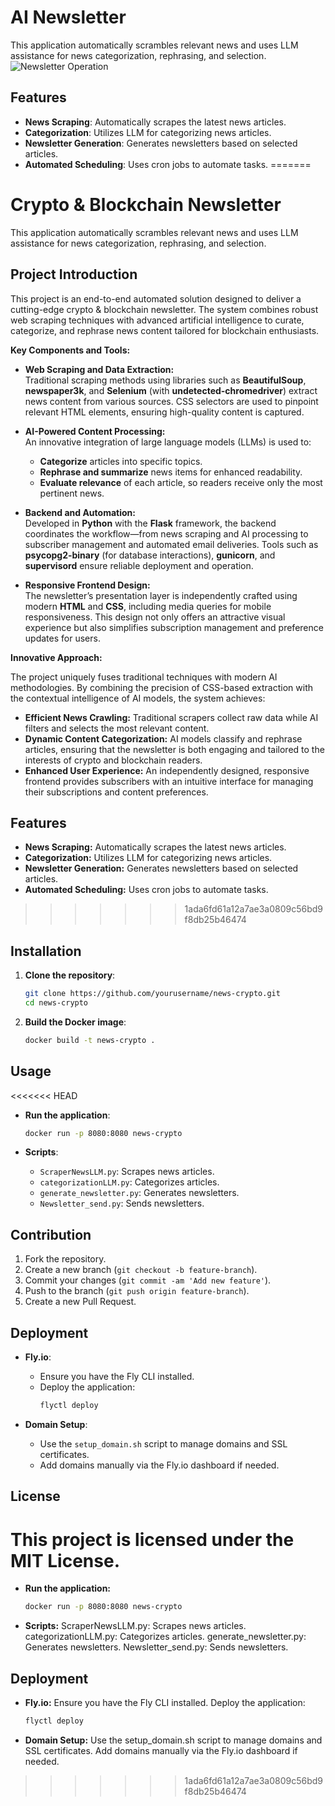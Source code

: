 # AI Newsletter

This application automatically scrambles relevant news and uses LLM assistance for news categorization, rephrasing, and selection.
![Newsletter Operation](https://github.com/yagebin79386/AI_News/blob/main/assets/Newsletter_operation.gif?raw=true)
## Features

- **News Scraping**: Automatically scrapes the latest news articles.
- **Categorization**: Utilizes LLM for categorizing news articles.
- **Newsletter Generation**: Generates newsletters based on selected articles.
- **Automated Scheduling**: Uses cron jobs to automate tasks.
=======
# Crypto & Blockchain Newsletter

This application automatically scrambles relevant news and uses LLM assistance for news categorization, rephrasing, and selection.

## Project Introduction

This project is an end-to-end automated solution designed to deliver a cutting-edge crypto & blockchain newsletter. The system combines robust web scraping techniques with advanced artificial intelligence to curate, categorize, and rephrase news content tailored for blockchain enthusiasts.

**Key Components and Tools:**

- **Web Scraping and Data Extraction:**  
  Traditional scraping methods using libraries such as **BeautifulSoup**, **newspaper3k**, and **Selenium** (with **undetected-chromedriver**) extract news content from various sources. CSS selectors are used to pinpoint relevant HTML elements, ensuring high-quality content is captured.

- **AI-Powered Content Processing:**  
  An innovative integration of large language models (LLMs) is used to:
  - **Categorize** articles into specific topics.
  - **Rephrase and summarize** news items for enhanced readability.
  - **Evaluate relevance** of each article, so readers receive only the most pertinent news.

- **Backend and Automation:**  
  Developed in **Python** with the **Flask** framework, the backend coordinates the workflow—from news scraping and AI processing to subscriber management and automated email deliveries. Tools such as **psycopg2-binary** (for database interactions), **gunicorn**, and **supervisord** ensure reliable deployment and operation.

- **Responsive Frontend Design:**  
  The newsletter’s presentation layer is independently crafted using modern **HTML** and **CSS**, including media queries for mobile responsiveness. This design not only offers an attractive visual experience but also simplifies subscription management and preference updates for users.

**Innovative Approach:**

The project uniquely fuses traditional techniques with modern AI methodologies. By combining the precision of CSS-based extraction with the contextual intelligence of AI models, the system achieves:
- **Efficient News Crawling:** Traditional scrapers collect raw data while AI filters and selects the most relevant content.
- **Dynamic Content Categorization:** AI models classify and rephrase articles, ensuring that the newsletter is both engaging and tailored to the interests of crypto and blockchain readers.
- **Enhanced User Experience:** An independently designed, responsive frontend provides subscribers with an intuitive interface for managing their subscriptions and content preferences.

## Features

- **News Scraping:** Automatically scrapes the latest news articles.
- **Categorization:** Utilizes LLM for categorizing news articles.
- **Newsletter Generation:** Generates newsletters based on selected articles.
- **Automated Scheduling:** Uses cron jobs to automate tasks.
>>>>>>> 1ada6fd61a12a7ae3a0809c56bd9f8db25b46474

## Installation

1. **Clone the repository**:
   ```bash
   git clone https://github.com/yourusername/news-crypto.git
   cd news-crypto
   ```

2. **Build the Docker image**:
   ```bash
   docker build -t news-crypto .
   ```

## Usage
<<<<<<< HEAD

- **Run the application**:
  ```bash
  docker run -p 8080:8080 news-crypto
  ```

- **Scripts**:
  - `ScraperNewsLLM.py`: Scrapes news articles.
  - `categorizationLLM.py`: Categorizes articles.
  - `generate_newsletter.py`: Generates newsletters.
  - `Newsletter_send.py`: Sends newsletters.

## Contribution

1. Fork the repository.
2. Create a new branch (`git checkout -b feature-branch`).
3. Commit your changes (`git commit -am 'Add new feature'`).
4. Push to the branch (`git push origin feature-branch`).
5. Create a new Pull Request.

## Deployment

- **Fly.io**:
  - Ensure you have the Fly CLI installed.
  - Deploy the application:
    ```bash
    flyctl deploy
    ```

- **Domain Setup**:
  - Use the `setup_domain.sh` script to manage domains and SSL certificates.
  - Add domains manually via the Fly.io dashboard if needed.

## License

This project is licensed under the MIT License.
=======
- **Run the application:**
  ```bash
  docker run -p 8080:8080 news-crypto
  ```
- **Scripts:**
ScraperNewsLLM.py: Scrapes news articles.
categorizationLLM.py: Categorizes articles.
generate_newsletter.py: Generates newsletters.
Newsletter_send.py: Sends newsletters.

## Deployment
- **Fly.io:**
  Ensure you have the Fly CLI installed.
  Deploy the application:
  ```bash
  flyctl deploy
  ```
- **Domain Setup:**
  Use the setup_domain.sh script to manage domains and SSL certificates.
  Add domains manually via the Fly.io dashboard if needed.
>>>>>>> 1ada6fd61a12a7ae3a0809c56bd9f8db25b46474
